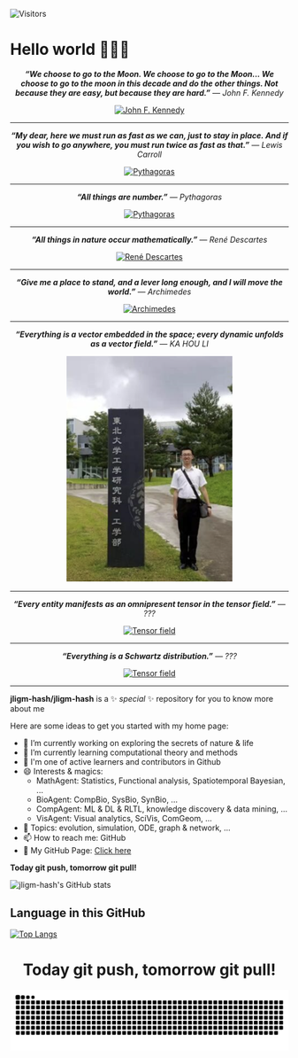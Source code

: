 <!-- ![visitor badge](https://visitor-badge.glitch.me/badge?page_id=jligm.visitor-badge) -->


![Visitors](https://api.visitorbadge.io/api/daily?path=https%3A%2F%2Fgithub.com%2Fjligm-hash&labelColor=%23dce775&countColor=%2337d67a&style=flat)

<!-- 
[![Visitors](https://api.visitorbadge.io/api/daily?path=https%3A%2F%2Fgithub.com%2Fjligm-hash&labelColor=%23dce775&countColor=%2337d67a&style=flat)](https://visitorbadge.io/status?path=https%3A%2F%2Fgithub.com%2Fjligm-hash)

<p align="center">
<a href="https://visitorbadge.io/status?path=https%3A%2F%2Fgithub.com%2Fjligm-hash"><img src="https://api.visitorbadge.io/api/daily?path=https%3A%2F%2Fgithub.com%2Fjligm-hash&labelColor=%23dce775&countColor=%2337d67a&style=flat" /></a>
</p> -->

# Hello world 👋👋👋

<!-- ***“We choose to go to the Moon. We choose to go to the Moon... We choose to go to the moon in this decade and do the other things. Not because they are easy, but because they are hard.”*** ― *John F. Kennedy* -->

<p align="center">
<strong><em>“We choose to go to the Moon. We choose to go to the Moon... We choose to go to the moon in this decade and do the other things. Not because they are easy, but because they are hard.”</em></strong> ― <em>John F. Kennedy</em>
</p>


<p align="center">
  <a href="https://en.wikipedia.org/wiki/File:John_F._Kennedy_speaks_at_Rice_University.jpg">
  <img src="https://upload.wikimedia.org/wikipedia/commons/5/56/John_F._Kennedy_speaks_at_Rice_University.jpg" alt="John F. Kennedy" width="200" >
   </a>
</p>




---

<p align="center">
<strong><em>“My dear, here we must run as fast as we can, just to stay in place. And if you wish to go anywhere, you must run twice as fast as that.”</em></strong> ― <em>Lewis Carroll</em>
</p>


<p align="center">
  <a href="https://en.wikipedia.org/wiki/Lewis_Carroll#/media/File:LewisCarrollSelfPhoto.jpg">
  <img src="https://upload.wikimedia.org/wikipedia/commons/f/fb/LewisCarrollSelfPhoto.jpg" alt="Pythagoras" width="200" >
   </a>
</p>



---

<!-- ***“All things are number.”*** ― *Pythagoras*  -->


<p align="center">
<strong><em>“All things are number.”</em></strong> ― <em>Pythagoras</em>
</p>


<p align="center">
  <a href="https://en.wikipedia.org/wiki/File:Pythagoras_in_Thomas_Stanley_History_of_Philosophy.jpg">
  <img src="https://upload.wikimedia.org/wikipedia/commons/7/7f/Pythagoras_in_Thomas_Stanley_History_of_Philosophy.jpg" alt="Pythagoras" width="200" >
   </a>
</p>



---

<!-- But in my opinion, all things in nature occur mathematically. -->

<p align="center">
<strong><em>“All things in nature occur mathematically.”</em></strong> ― <em>René Descartes</em>
</p>

<p align="center">
  <a href="https://commons.wikimedia.org/wiki/File:Frans_Hals_-_Portret_van_Ren%C3%A9_Descartes.jpg">
  <img src="https://upload.wikimedia.org/wikipedia/commons/7/73/Frans_Hals_-_Portret_van_Ren%C3%A9_Descartes.jpg" alt="René Descartes" width="200" >
   </a>
</p>


---

<p align="center">
<strong><em>“Give me a place to stand, and a lever long enough, and I will move the world.”</em></strong> ― <em>Archimedes</em>
</p>

<p align="center">
  <a href="https://en.wikipedia.org/wiki/Archimedes#/media/File:Domenico-Fetti_Archimedes_1620.jpg">
  <img src="https://upload.wikimedia.org/wikipedia/commons/e/e7/Domenico-Fetti_Archimedes_1620.jpg" alt="Archimedes" width="200" >
   </a>
</p>

---

<!-- But in my opinion, all things could be vectors. -->

<p align="center">
<strong><em>“Everything is a vector embedded in the space; every dynamic unfolds as a vector field.”</em></strong> ― <em>KA HOU LI</em>
</p>

<p align="center">
  
  <a href="https://github.com/jligm-hash">
  <img src="src/khL.png" alt="KA HOU LI" width="300" >
  </a>
</p>


---


<p align="center">
<strong><em>“Every entity manifests as an omnipresent tensor in the tensor field.”</em></strong> ― <em>???</em>
</p>

<p align="center">
  
  <a href="https://upload.wikimedia.org/wikipedia/commons/7/72/Tensor_field.png">
  <img src="https://upload.wikimedia.org/wikipedia/commons/7/72/Tensor_field.png" alt="Tensor field" width="800" >
   </a>


</p>


---


<p align="center">
<strong><em>“Everything is a Schwartz distribution.”</em></strong> ― <em>???</em>
</p>

<p align="center">
  
  <a href="https://substackcdn.com/image/fetch/$s_!2bL-!,w_1456,c_limit,f_webp,q_auto:good,fl_progressive:steep/https%3A%2F%2Fsubstack-post-media.s3.amazonaws.com%2Fpublic%2Fimages%2F79516f9e-8a03-4e5b-9803-1a680a28a064_888x499.jpeg">
  <img src="https://substackcdn.com/image/fetch/$s_!2bL-!,w_1456,c_limit,f_webp,q_auto:good,fl_progressive:steep/https%3A%2F%2Fsubstack-post-media.s3.amazonaws.com%2Fpublic%2Fimages%2F79516f9e-8a03-4e5b-9803-1a680a28a064_888x499.jpeg" alt="Tensor field" width="400" >
   </a>


</p>

---

**jligm-hash/jligm-hash** is a ✨ _special_ ✨ repository for you to know more about me

Here are some ideas to get you started with my home page:

- 🔭 I’m currently working on exploring the secrets of nature & life
- 🌱 I’m currently learning computational theory and methods
- 👯 I'm one of active learners and contributors in Github
- 😄 Interests & magics: 
  - MathAgent: Statistics, Functional analysis, Spatiotemporal Bayesian, ...
  - BioAgent: CompBio, SysBio, SynBio, ...
  - CompAgent: ML & DL & RLTL, knowledge discovery & data mining, ...
  - VisAgent: Visual analytics, SciVis, ComGeom, ...
- 💬 Topics: evolution, simulation, ODE, graph & network, ...
- 📫 How to reach me: GitHub
- 🍎 My GitHub Page: [Click here](https://jligm-hash.github.io/)

<!--
because its `README.md` (this file) appears on your GitHub profile.
- 🤔 I’m looking for help with ...
- ⚡ Fun fact: ...
-
- -->

**Today git push, tomorrow git pull!**

![jligm-hash's GitHub stats](https://github-readme-stats.vercel.app/api?username=jligm-hash&show_icons=true&theme=tokyonight)



## Language in this GitHub
[![Top Langs](https://github-readme-stats.vercel.app/api/top-langs/?username=jligm-hash&layout=compact)](https://github.com/anuraghazra/github-readme-stats)

<h1 align="center"> Today git push, tomorrow git pull! </h1>

![github-contribution](./src/github-user-contribution220128.svg)

<!-- <div align="center">
  <img align="center" alt="./src/github-user-contribution220128.svg" src="https://raw.githubusercontent.com/jligm-hash/jligm-hash/output/github-user-contribution.svg" />
</div> -->

